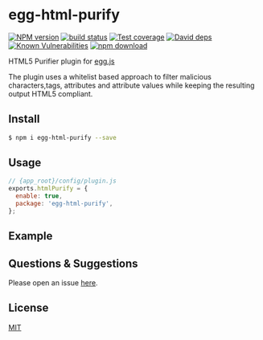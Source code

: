 # egg-html-purify

[![NPM version][npm-image]][npm-url]
[![build status][travis-image]][travis-url]
[![Test coverage][codecov-image]][codecov-url]
[![David deps][david-image]][david-url]
[![Known Vulnerabilities][snyk-image]][snyk-url]
[![npm download][download-image]][download-url]

[npm-image]: https://img.shields.io/npm/v/egg-html-purify.svg?style=flat-square
[npm-url]: https://npmjs.org/package/egg-html-purify
[travis-image]: https://img.shields.io/travis/weihongyu12/egg-html-purify.svg?style=flat-square
[travis-url]: https://travis-ci.org/weihongyu12/egg-html-purify
[codecov-image]: https://img.shields.io/codecov/c/github/weihongyu12/egg-html-purify.svg?style=flat-square
[codecov-url]: https://codecov.io/github/weihongyu12/egg-html-purify?branch=master
[david-image]: https://img.shields.io/david/weihongyu12/egg-html-purify.svg?style=flat-square
[david-url]: https://david-dm.org/weihongyu12/egg-html-purify
[snyk-image]: https://snyk.io/test/npm/egg-html-purify/badge.svg?style=flat-square
[snyk-url]: https://snyk.io/test/npm/egg-html-purify
[download-image]: https://img.shields.io/npm/dm/egg-html-purify.svg?style=flat-square
[download-url]: https://npmjs.org/package/egg-html-purify

HTML5 Purifier plugin for [egg.js](https://eggjs.org/)

The plugin uses a whitelist based approach to filter malicious characters,tags, attributes and attribute values while keeping the resulting output HTML5 compliant.

## Install

```bash
$ npm i egg-html-purify --save
```

## Usage

```js
// {app_root}/config/plugin.js
exports.htmlPurify = {
  enable: true,
  package: 'egg-html-purify',
};
```

## Example

<!-- example here -->

## Questions & Suggestions

Please open an issue [here](https://github.com/weihongyu12/egg-html-purify/issues).

## License

[MIT](LICENSE)
